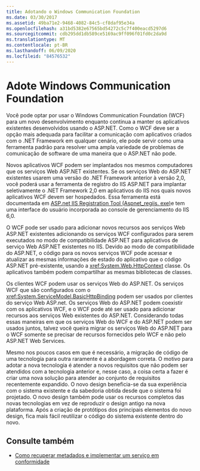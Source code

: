 ```yaml
---
title: Adotando o Windows Communication Foundation
ms.date: 03/30/2017
ms.assetid: 49ba71e2-9468-4082-84c5-cf8daf95e34a
ms.openlocfilehash: a31bd5382e67565bd54272c5c7f400eacd5297d6
ms.sourcegitcommit: cdb295dd1db589ce5169ac9ff096f01fd0c2da9d
ms.translationtype: MT
ms.contentlocale: pt-BR
ms.lasthandoff: 06/09/2020
ms.locfileid: "84576532"
---
```

# <a name="adopt-windows-communication-foundation"></a>Adote Windows Communication Foundation

Você pode optar por usar o Windows Communication Foundation (WCF) para um novo desenvolvimento enquanto continua a manter os aplicativos existentes desenvolvidos usando o ASP.NET. Como o WCF deve ser a opção mais adequada para facilitar a comunicação com aplicativos criados com o .NET Framework em qualquer cenário, ele pode servir como uma ferramenta padrão para resolver uma ampla variedade de problemas de comunicação de software de uma maneira que o ASP.NET não pode.

Novos aplicativos WCF podem ser implantados nos mesmos computadores que os serviços Web ASP.NET existentes. Se os serviços Web do ASP.NET existentes usarem uma versão do .NET Framework anterior à versão 2,0, você poderá usar a ferramenta de registro do IIS ASP.NET para implantar seletivamente o .NET Framework 2,0 em aplicativos do IIS nos quais novos aplicativos WCF devem ser hospedados. Essa ferramenta está documentada em [ASP.net IIS Registration Tool (Aspnet_regiis. exe)](https://docs.microsoft.com/previous-versions/dotnet/netframework-3.5/k6h9cz8h(v=vs.90))e tem uma interface do usuário incorporada ao console de gerenciamento do IIS 6,0.

O WCF pode ser usado para adicionar novos recursos aos serviços Web ASP.NET existentes adicionando os serviços WCF configurados para serem executados no modo de compatibilidade ASP.NET para aplicativos de serviço Web ASP.NET existentes no IIS. Devido ao modo de compatibilidade do ASP.NET, o código para os novos serviços WCF pode acessar e atualizar as mesmas informações de estado do aplicativo que o código ASP.NET pré-existente, usando a <xref:System.Web.HttpContext> classe. Os aplicativos também podem compartilhar as mesmas bibliotecas de classes.

Os clientes WCF podem usar os serviços Web do ASP.NET. Os serviços WCF que são configurados com o <xref:System.ServiceModel.BasicHttpBinding> podem ser usados por clientes do serviço Web ASP.net. Os serviços Web do ASP.NET podem coexistir com os aplicativos WCF, e o WCF pode até ser usado para adicionar recursos aos serviços Web existentes do ASP.NET. Considerando todas essas maneiras em que os serviços Web do WCF e do ASP.NET podem ser usados juntos, talvez você queira migrar os serviços Web do ASP.NET para o WCF somente se precisar de recursos fornecidos pelo WCF e não pelo ASP.NET Web Services.

Mesmo nos poucos casos em que é necessário, a migração de código de uma tecnologia para outra raramente é a abordagem correta. O motivo para adotar a nova tecnologia é atender a novos requisitos que não podem ser atendidos com a tecnologia anterior e, nesse caso, a coisa certa a fazer é criar uma nova solução para atender ao conjunto de requisitos recentemente expandido. O novo design beneficia-se da sua experiência com o sistema existente e da sabedoria obtida desde que o sistema foi projetado. O novo design também pode usar os recursos completos das novas tecnologias em vez de reproduzir o design antigo na nova plataforma. Após a criação de protótipos dos principais elementos do novo design, fica mais fácil reutilizar o código do sistema existente dentro do novo.

## <a name="see-also"></a>Consulte também

- [Como recuperar metadados e implementar um serviço em conformidade](how-to-retrieve-metadata-and-implement-a-compliant-service.md)
